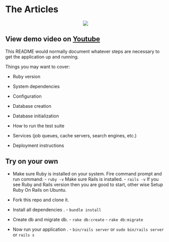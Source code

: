 # The Articles 
<p align="center">
<img align="center" src="https://user-images.githubusercontent.com/47265493/113168572-6a221180-9262-11eb-8020-798c5a74c3d4.gif" />
</p>

## View demo video on [Youtube](https://youtu.be/KQFe5_XvZv0)

This README would normally document whatever steps are necessary to get the
application up and running.

Things you may want to cover:

* Ruby version

* System dependencies

* Configuration

* Database creation

* Database initialization

* How to run the test suite

* Services (job queues, cache servers, search engines, etc.)

* Deployment instructions

## Try on your own 

- Make sure Ruby is installed on your system. Fire command prompt and run command:
      - `ruby -v` Make sure Rails is installed.
      - `rails -v` If you see Ruby and Rails version then you are good to start, other wise Setup Ruby On Rails on Ubuntu.
  
- Fork this repo and clone it.

- Install all dependencies .
      - `bundle install` 
      
- Create db and migrate db.
      - `rake db:create`
      - `rake db:migrate`
      
- Now run your application .
      - `bin/rails server` or `sudo bin/rails server` or `rails s`






